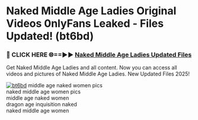 # Naked Middle Age Ladies Original Videos 0nlyFans Leaked - Files Updated! (bt6bd)

<h3>🔴 CLICK HERE 🌐==►► <a href="https://tinyurl.com/yckcrads" rel="nofollow">Naked Middle Age Ladies Updated Files</a></h3>

Get Naked Middle Age Ladies and all content. Now you can access all videos and pictures of Naked Middle Age Ladies. New Updated Files 2025!

[![bt6bd](https://i.imgur.com/hpKpOFt.gif)](https://tinyurl.com/yckcrads)
middle age naked women pics<br>
naked middle age women pics<br>
middle age naked women<br>
dragon age inquisition naked<br>
naked middle age women